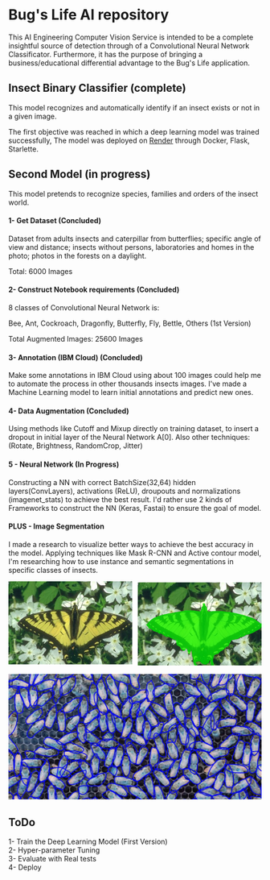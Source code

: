 # Bug's Life AI repository

This AI Engineering Computer Vision Service is intended to be a complete insightful source of detection through of a  Convolutional Neural Network Classificator. 
Furthermore, it has the purpose of bringing a business/educational differential advantage to the Bug's Life application.


## Insect Binary Classifier (complete)

This model recognizes and automatically identify if an insect exists or not in a given image.

 The first objective was reached in which a deep learning model was trained successfully, The model was deployed on [Render](render.com) through Docker, Flask, Starlette.


## Second Model (in progress)

This model pretends to recognize species, families and orders of the insect world.

#### 1- Get Dataset (Concluded)

Dataset from adults insects and caterpillar from butterflies; specific angle of view and distance; insects without persons, laboratories and homes in the photo; photos in the forests on a daylight.

Total: 6000 Images


#### 2- Construct Notebook requirements (Concluded)

8 classes of Convolutional Neural Network is:

Bee, Ant, Cockroach, Dragonfly, Butterfly, Fly, Bettle, Others
(1st Version)

Total Augmented Images: 25600 Images


#### 3- Annotation (IBM Cloud) (Concluded)

Make some annotations in IBM Cloud using about 100 images could help me to automate the process in other thousands insects images. I've made a Machine Learning model to learn initial annotations and predict new ones.


#### 4- Data Augmentation (Concluded)

Using methods like Cutoff and Mixup directly on training dataset, to insert a dropout in initial layer of the Neural Network A[0].
Also other techniques: (Rotate, Brightness, RandomCrop, Jitter)


#### 5 - Neural Network (In Progress)

Constructing a NN with correct BatchSize(32,64) hidden layers(ConvLayers), activations (ReLU), droupouts and normalizations (imagenet_stats) to achieve the best result.
I'd rather use 2 kinds of Frameworks to construct the NN (Keras, Fastai) to ensure the goal of model.


#### PLUS - Image Segmentation

I made a research to visualize better ways to achieve the best accuracy in the model.
Applying techniques like Mask R-CNN and Active contour model, I'm researching how to use instance and semantic segmentations in specific classes of insects.

![](images/segmentation_image.png)

![](images/segmentation_image2.jpg)


## ToDo

1- Train the Deep Learning Model  (First Version)  
2- Hyper-parameter Tuning  
3- Evaluate with Real tests  
4- Deploy
